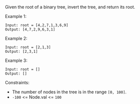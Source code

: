Given the root of a binary tree, invert the tree, and return its root.

Example 1:
```
Input: root = [4,2,7,1,3,6,9]
Output: [4,7,2,9,6,3,1]
```

Example 2:
```
Input: root = [2,1,3]
Output: [2,3,1]
```

Example 3:
```
Input: root = []
Output: []
```

Constraints:

- The number of nodes in the tree is in the range `[0, 100]`.
- `-100` <= Node.val <= `100`